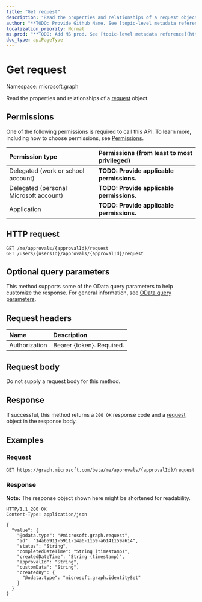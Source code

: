 ```yaml
---
title: "Get request"
description: "Read the properties and relationships of a request object."
author: "**TODO: Provide Github Name. See [topic-level metadata reference](https://msgo.azurewebsites.net/add/document/guidelines/metadata.html#topic-level-metadata)**"
localization_priority: Normal
ms.prod: "**TODO: Add MS prod. See [topic-level metadata reference](https://msgo.azurewebsites.net/add/document/guidelines/metadata.html#topic-level-metadata)**"
doc_type: apiPageType
---
```


# Get request
Namespace: microsoft.graph

Read the properties and relationships of a [request](../resources/request.md) object.

## Permissions
One of the following permissions is required to call this API. To learn more, including how to choose permissions, see [Permissions](/graph/permissions-reference).

|Permission type|Permissions (from least to most privileged)|
|:---|:---|
|Delegated (work or school account)|**TODO: Provide applicable permissions.**|
|Delegated (personal Microsoft account)|**TODO: Provide applicable permissions.**|
|Application|**TODO: Provide applicable permissions.**|

## HTTP request

<!-- {
  "blockType": "ignored"
}
-->
``` http
GET /me/approvals/{approvalId}/request
GET /users/{usersId}/approvals/{approvalId}/request
```

## Optional query parameters
This method supports some of the OData query parameters to help customize the response. For general information, see [OData query parameters](/graph/query-parameters).

## Request headers
|Name|Description|
|:---|:---|
|Authorization|Bearer {token}. Required.|

## Request body
Do not supply a request body for this method.

## Response

If successful, this method returns a `200 OK` response code and a [request](../resources/request.md) object in the response body.

## Examples

### Request
<!-- {
  "blockType": "request",
  "name": "get_request"
}
-->
``` http
GET https://graph.microsoft.com/beta/me/approvals/{approvalId}/request
```


### Response
**Note:** The response object shown here might be shortened for readability.
<!-- {
  "blockType": "response",
  "truncated": true,
  "@odata.type": "microsoft.graph.request"
}
-->
``` http
HTTP/1.1 200 OK
Content-Type: application/json

{
  "value": {
    "@odata.type": "#microsoft.graph.request",
    "id": "14a65911-5911-14a6-1159-a6141159a614",
    "status": "String",
    "completedDateTime": "String (timestamp)",
    "createdDateTime": "String (timestamp)",
    "approvalId": "String",
    "customData": "String",
    "createdBy": {
      "@odata.type": "microsoft.graph.identitySet"
    }
  }
}
```

